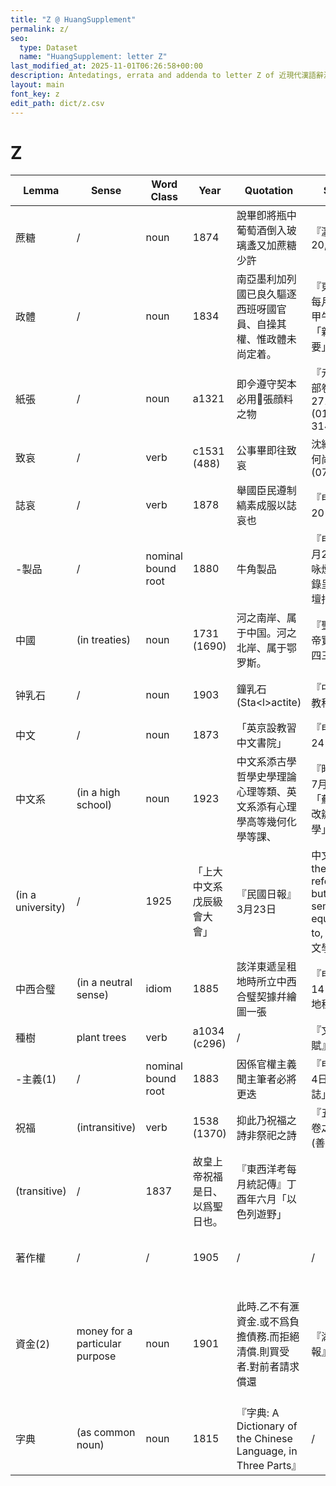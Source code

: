 ```yaml
---
title: "Z @ HuangSupplement"
permalink: z/
seo:
  type: Dataset
  name: "HuangSupplement: letter Z"
last_modified_at: 2025-11-01T06:26:58+00:00
description: Antedatings, errata and addenda to letter Z of 近現代漢語辭源
layout: main
font_key: z
edit_path: dict/z.csv
---
```

# Z

<!-- Anything not in the table must be before this comment. -->

Lemma|Sense|Word Class|Year|Quotation|Source|Note|
---|---|---|---|---|---|---|
蔗糖|/|noun|1874|說畢卽將瓶中葡萄酒倒入玻璃盞又加蔗糖少許|『瀛寰瑣記』20, 7||
政體|/|noun|1834|南亞墨利加列國已良久驅逐西班呀國官員、自操其權、惟政體未尚定着。|『東西洋考每月統記傳』甲午年二月「新聞之撮要」||
紙張|/|noun|a1321|即𫝆遵守契本必用𥿄張顔料之物|『元典章·户部卷八』271 (014275–314)||
致哀|/|verb|c1531 (488)|公事畢即往致哀|沈約『宋書·何尚之傳』(07347)||
誌哀|/|verb|1878|舉國臣民遵制縞素成服以誌哀也|『申報』7月20日||
-製品|/|nominal bound root|1880|牛角製品|『申報』12月22日「戲咏煙具十首錄呈諸大吟壇指政」||
中國|(in treaties)|noun|1731 (1690)|河之南岸、属于中国。河之北岸、属于鄂罗斯。|『聖祖仁皇帝實錄·卷一四三』||
钟乳石|/|noun|1903|鐘乳石 (Sta\<l>actite)|『中學地文教科書』75|Doolittle (1872): 石鐘乳|
中文|/|noun|1873|「英京設教習中文書院」|『申報』3月24日||
中文系|(in a high school)|noun|1923|中文系添古學哲學史學理論心理等類、英文系添有心理學高等幾何化學等課、|『時事新報』7月17日「蘇州桃塢改辦高級中學」||
|(in a university)|/|1925|「上大中文系戊辰級會大會」|『民國日報』3月23日|中文系 has the same referent as, but is _not_ semantically equivalent to, 中國語言文學系|
中西合璧|(in a neutral sense)|idiom|1885|該洋東遞呈租地時所立中西合璧契據幷繪圖一張|『申報』8月14日「催繳地租」||
種樹|plant trees|verb|a1034 (c296)|/|『文選·閒居賦』(8575)||
-主義(1)|/|nominal bound root|1883|因係官權主義聞主筆者必將更迭|『申報』3月4日「會黨類誌」||
祝福|(intransitive)|verb|1538 (1370)|抑此乃祝福之詩非祭祀之詩|『五經蠡測·卷之四』13 (善000735)||
|(transitive)|/|1837|故皇上帝祝福是日、以爲聖日也。|『東西洋考每月統記傳』丁酉年六月「以色列遊野」||
著作權|/|/|1905|/|/|from Japanese: 1899 (Mizuno)|
資金(2)|money for a particular purpose|noun|1901|此時.乙不有滙資金.或不爲負擔債務.而拒絕清償.則買受者.對前者請求償還|『湖北商務報』90, 18|from Japanese: 1874 (Nikkoku); 資金(1) should probably be subsumed|
字典|(as common noun)|noun|1815|『字典: A Dictionary of the Chinese Language, in Three Parts』|/|previously the name of _K'ang-hsi tzu tien_|
